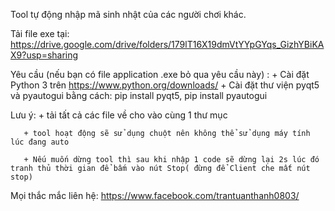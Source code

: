 Tool tự động nhập mã sinh nhật của các người chơi khác.

Tải file exe tại: https://drive.google.com/drive/folders/179lT16X19dmVtYYpGYqs_GizhYBiKAX9?usp=sharing

Yêu cầu (nếu bạn có file application .exe bỏ qua yêu cầu này) : + Cài đặt Python 3 trên https://www.python.org/downloads/
                                                               + Cài đặt thư viện pyqt5 và pyautogui bằng cách: pip install pyqt5, pip install pyautogui
         
Lưu ý: + tải tất cả các file về cho vào cùng 1 thư mục

       + tool hoạt động sẽ sử dụng chuột nên không thể sử dụng máy tính lúc đang auto
       
       + Nếu muốn dừng tool thì sau khi nhập 1 code sẽ dừng lại 2s lúc đó tranh thủ thời gian để bấm vào nút Stop( đừng để Client che mất nút stop)  
      
Mọi thắc mắc liên hệ: https://www.facebook.com/trantuanthanh0803/
